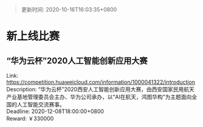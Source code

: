 > 更新时间: 2020-10-16T16:03:35+0800 

# 新上线比赛


## “华为云杯”2020人工智能创新应用大赛
Link: https://competition.huaweicloud.com/information/1000041322/introduction  
Description: “华为云杯”2020西安人工智能创新应用大赛，由西安国家民用航天产业基地管理委员会主办、华为公司承办，以“AI在航天，鸿图华构”为主题面向全国的人工智能交流赛事。  
Deadline: 2020-12-08T18:00:00+0800  
Reward: ￥330000  

